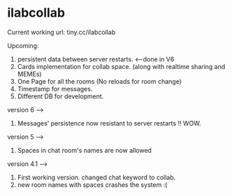 # ilabcollab
Current working url: tiny.cc/ilabcollab


Upcoming:
1. persistent data between server restarts. <--done in V6
2. Cards implementation for collab space. (along with realtime sharing and MEMEs)
3. One Page for all the rooms (No reloads for room change)
4. Timestamp for messages.
5. Different DB for development.

version 6 -->
1. Messages' persistence now resistant to server restarts !! WOW.

version 5 -->
1. Spaces in chat room's names are now allowed

version 4.1 -->
1. First working version. changed chat keyword to collab.
2. new room names with spaces crashes the system :(